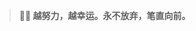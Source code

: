 ﻿---
home: true
heroImage: ./images/cover.jpg
heroText: 凌霜盛开 西风不落
tagline: 宝剑锋从磨砺出, 菊花香自苦寒来
actionText: 越努力 越幸运 →
actionLink: /webNote/
slidebar: auto
sidebarDepth: 5
meta:
  - name: description
    content: 小石头的笔记本
  - name: keywords
    content: 前端 学习 笔记 小石头 xing.org1^ HTML CSS JS VUE
features:
  - title: 个人介绍
    details: 凭着一腔热血和执着，从艺术届转来IT届。从事前端工作将近三年，但始终是一名需要不断学习的前端界的小学生~
  - title: 技术笔记
    details: HTML笔记、CSS笔记、JS笔记、VUE笔记、Python笔记...所有我学习的笔记全都记录在这里，画条属于我的学习轨迹。
  - title: 生活记录
    details: 除了技术，还有生活。以前我喜欢将日记写在收藏的本子上，将照片存到qq空间。这次索性全部搜集在这里！
footer: MIT Licensed | Copyright © 2018-present xing.org1^
---
> **:woman_technologist: 越努力，越幸运。永不放弃，笔直向前。**

<script>
  // 公祭日计算
  var monthNum = new Date().getMonth()+1
  var dateNum = new Date().getDate()
  if(
    (monthNum === 4 && dateNum === 4) ||
    (monthNum === 9 && dateNum === 18) ||
    (monthNum === 12 && dateNum === 13)
  ){
    document.getElementsByTagName('body')[0].style.filter = 'saturate(0)';
    console.log('逝者安息，生者坚强，祖国荣昌。')
  }
</script>
<!-- # :woman_technologist:小石头的前端学习笔记  -->
<!-- [[toc]] -->

<!-- ![xing.org1^](./images/logo.jpg) -->


